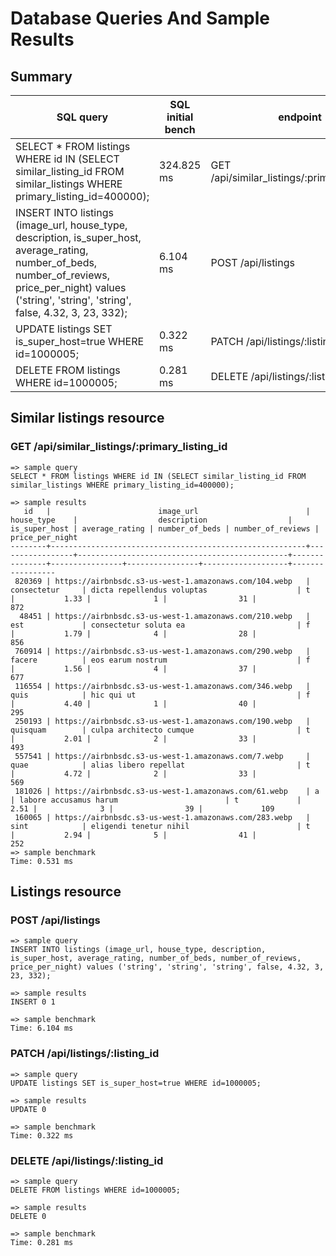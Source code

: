 # Database Queries And Sample Results

## Summary
| SQL query                                                                                                                                                                                                    | SQL initial bench | endpoint                                      |
| ------------------------------------------------------------------------------------------------------------------------------------------------------------------------------------------------------------ | ----------------- | --------------------------------------------- |
| SELECT * FROM listings WHERE id IN (SELECT similar_listing_id FROM similar_listings WHERE primary_listing_id=400000);                                                                                        | 324.825 ms        | GET /api/similar_listings/:primary_listing_id |
| INSERT INTO listings (image_url, house_type, description, is_super_host, average_rating, number_of_beds, number_of_reviews, price_per_night) values ('string', 'string', 'string', false, 4.32, 3, 23, 332); | 6.104 ms          | POST /api/listings                            |
| UPDATE listings SET is_super_host=true WHERE id=1000005;                                                                                                                                                     | 0.322 ms          | PATCH /api/listings/:listing_id               |
| DELETE FROM listings WHERE id=1000005;                                                                                                                                                                       | 0.281 ms          | DELETE /api/listings/:listing_id              |

## Similar listings resource

### GET /api/similar_listings/:primary_listing_id
```
=> sample query
SELECT * FROM listings WHERE id IN (SELECT similar_listing_id FROM similar_listings WHERE primary_listing_id=400000);

=> sample results
   id   |                        image_url                        |   house_type    |                  description                  | is_super_host | average_rating | number_of_beds | number_of_reviews | price_per_night
--------+---------------------------------------------------------+-----------------+-----------------------------------------------+---------------+----------------+----------------+-------------------+-----------------
 820369 | https://airbnbsdc.s3-us-west-1.amazonaws.com/104.webp   | consectetur     | dicta repellendus voluptas                    | t             |           1.33 |              1 |                31 |             872
  48451 | https://airbnbsdc.s3-us-west-1.amazonaws.com/210.webp   | est             | consectetur soluta ea                         | f             |           1.79 |              4 |                28 |             856
 760914 | https://airbnbsdc.s3-us-west-1.amazonaws.com/290.webp   | facere          | eos earum nostrum                             | f             |           1.56 |              4 |                37 |             677
 116554 | https://airbnbsdc.s3-us-west-1.amazonaws.com/346.webp   | quis            | hic qui ut                                    | f             |           4.40 |              1 |                40 |             295
 250193 | https://airbnbsdc.s3-us-west-1.amazonaws.com/190.webp   | quisquam        | culpa architecto cumque                       | t             |           2.01 |              2 |                33 |             493
 557541 | https://airbnbsdc.s3-us-west-1.amazonaws.com/7.webp     | quae            | alias libero repellat                         | t             |           4.72 |              2 |                33 |             569
 181026 | https://airbnbsdc.s3-us-west-1.amazonaws.com/61.webp    | a               | labore accusamus harum                        | t             |           2.51 |              3 |                39 |             109
 160065 | https://airbnbsdc.s3-us-west-1.amazonaws.com/283.webp   | sint            | eligendi tenetur nihil                        | t             |           2.94 |              5 |                41 |             252
=> sample benchmark
Time: 0.531 ms
```

## Listings resource

### POST /api/listings
```
=> sample query
INSERT INTO listings (image_url, house_type, description, is_super_host, average_rating, number_of_beds, number_of_reviews, price_per_night) values ('string', 'string', 'string', false, 4.32, 3, 23, 332);

=> sample results
INSERT 0 1

=> sample benchmark
Time: 6.104 ms
```
### PATCH /api/listings/:listing_id
```
=> sample query
UPDATE listings SET is_super_host=true WHERE id=1000005;

=> sample results
UPDATE 0

=> sample benchmark
Time: 0.322 ms
```
### DELETE /api/listings/:listing_id
```
=> sample query
DELETE FROM listings WHERE id=1000005;

=> sample results
DELETE 0

=> sample benchmark
Time: 0.281 ms
```
